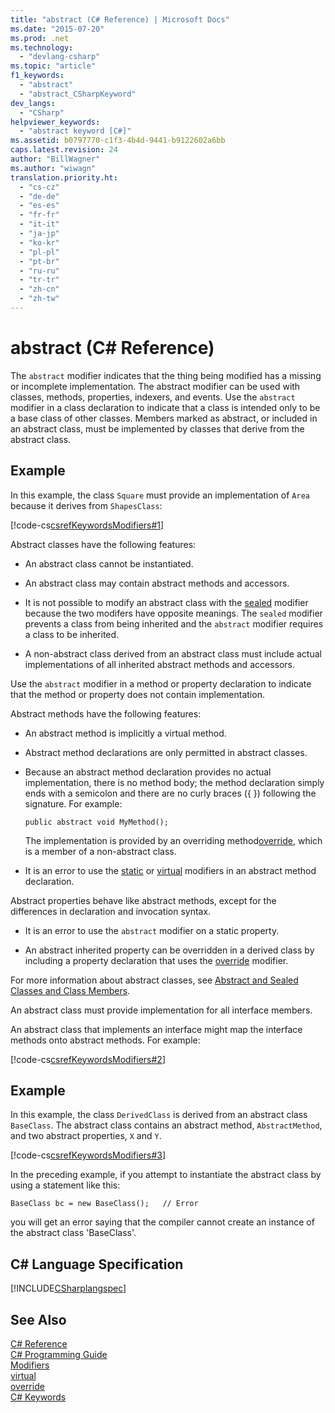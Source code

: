 ```yaml
---
title: "abstract (C# Reference) | Microsoft Docs"
ms.date: "2015-07-20"
ms.prod: .net
ms.technology: 
  - "devlang-csharp"
ms.topic: "article"
f1_keywords: 
  - "abstract"
  - "abstract_CSharpKeyword"
dev_langs: 
  - "CSharp"
helpviewer_keywords: 
  - "abstract keyword [C#]"
ms.assetid: b0797770-c1f3-4b4d-9441-b9122602a6bb
caps.latest.revision: 24
author: "BillWagner"
ms.author: "wiwagn"
translation.priority.ht: 
  - "cs-cz"
  - "de-de"
  - "es-es"
  - "fr-fr"
  - "it-it"
  - "ja-jp"
  - "ko-kr"
  - "pl-pl"
  - "pt-br"
  - "ru-ru"
  - "tr-tr"
  - "zh-cn"
  - "zh-tw"
---
```

# abstract (C# Reference)
The `abstract` modifier indicates that the thing being modified has a missing or incomplete implementation. The abstract modifier can be used with classes, methods, properties, indexers, and events. Use the `abstract` modifier in a class declaration to indicate that a class is intended only to be a base class of other classes. Members marked as abstract, or included in an abstract class, must be implemented by classes that derive from the abstract class.  
  
## Example  
 In this example, the class `Square` must provide an implementation of `Area` because it derives from `ShapesClass`:  
  
 [!code-cs[csrefKeywordsModifiers#1](../../../csharp/language-reference/keywords/codesnippet/CSharp/abstract_1.cs)]  
  
 Abstract classes have the following features:  
  
-   An abstract class cannot be instantiated.  
  
-   An abstract class may contain abstract methods and accessors.  
  
-   It is not possible to modify an abstract class with the [sealed](../../../csharp/language-reference/keywords/sealed.md) modifier because the two modifers have opposite meanings. The `sealed` modifier prevents a class from being inherited and the `abstract` modifier requires a class to be inherited.  
  
-   A non-abstract class derived from an abstract class must include actual implementations of all inherited abstract methods and accessors.  
  
 Use the `abstract` modifier in a method or property declaration to indicate that the method or property does not contain implementation.  
  
 Abstract methods have the following features:  
  
-   An abstract method is implicitly a virtual method.  
  
-   Abstract method declarations are only permitted in abstract classes.  
  
-   Because an abstract method declaration provides no actual implementation, there is no method body; the method declaration simply ends with a semicolon and there are no curly braces ({ }) following the signature. For example:  
  
    ```  
    public abstract void MyMethod();  
    ```  
  
     The implementation is provided by an overriding method[override](../../../csharp/language-reference/keywords/override.md), which is a member of a non-abstract class.  
  
-   It is an error to use the [static](../../../csharp/language-reference/keywords/static.md) or [virtual](../../../csharp/language-reference/keywords/virtual.md) modifiers in an abstract method declaration.  
  
 Abstract properties behave like abstract methods, except for the differences in declaration and invocation syntax.  
  
-   It is an error to use the `abstract` modifier on a static property.  
  
-   An abstract inherited property can be overridden in a derived class by including a property declaration that uses the [override](../../../csharp/language-reference/keywords/override.md) modifier.  
  
 For more information about abstract classes, see [Abstract and Sealed Classes and Class Members](../../../csharp/programming-guide/classes-and-structs/abstract-and-sealed-classes-and-class-members.md).  
  
 An abstract class must provide implementation for all interface members.  
  
 An abstract class that implements an interface might map the interface methods onto abstract methods. For example:  
  
 [!code-cs[csrefKeywordsModifiers#2](../../../csharp/language-reference/keywords/codesnippet/CSharp/abstract_2.cs)]  
  
## Example  
 In this example, the class `DerivedClass` is derived from an abstract class `BaseClass`. The abstract class contains an abstract method, `AbstractMethod`, and two abstract properties, `X` and `Y`.  
  
 [!code-cs[csrefKeywordsModifiers#3](../../../csharp/language-reference/keywords/codesnippet/CSharp/abstract_3.cs)]  
  
 In the preceding example, if you attempt to instantiate the abstract class by using a statement like this:  
  
```  
BaseClass bc = new BaseClass();   // Error  
```  
  
 you will get an error saying that the compiler cannot create an instance of the abstract class 'BaseClass'.  
  
## C# Language Specification  
 [!INCLUDE[CSharplangspec](~/includes/csharplangspec-md.md)]  
  
## See Also  
 [C# Reference](../../../csharp/language-reference/index.md)   
 [C# Programming Guide](../../../csharp/programming-guide/index.md)   
 [Modifiers](../../../csharp/language-reference/keywords/modifiers.md)   
 [virtual](../../../csharp/language-reference/keywords/virtual.md)   
 [override](../../../csharp/language-reference/keywords/override.md)   
 [C# Keywords](../../../csharp/language-reference/keywords/index.md)